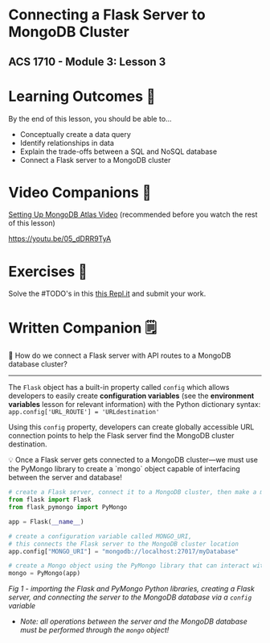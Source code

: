 # Connecting a Flask Server to MongoDB Cluster

## ACS 1710 - Module 3: Lesson 3

# Learning Outcomes 💫

By the end of this lesson, you should be able to...

- Conceptually create a data query
- Identify relationships in data
- Explain the trade-offs between a SQL and NoSQL database
- Connect a Flask server to a MongoDB cluster

# Video Companions 🎥

[Setting Up MongoDB Atlas Video](https://youtu.be/0ENeevQ_1e0) (recommended before you watch the rest of this lesson)

https://youtu.be/05_dDRR9TyA

# Exercises 💪

Solve the #TODO's in this [this Repl.it](https://repl.it/team/WebArchitecture/Module-53Connecting-Flask-to-MongoDB) and submit your work.

# Written Companion 🗒

<aside>
🤔 How do we connect a Flask server with API routes to a MongoDB database cluster?

</aside>

---

The `Flask` object has a built-in property called `config` which allows developers to easily create **configuration variables** (see the **environment variables** lesson for relevant information) with the Python dictionary syntax: `app.config['URL_ROUTE'] = 'URLdestination'`

Using this `config` property, developers can create globally accessible URL connection points to help the Flask server find the MongoDB cluster destination.

<aside>
💡 Once a Flask server gets connected to a MongoDB cluster—we must use the PyMongo library to create a `mongo` object capable of interfacing between the server and database!

</aside>

```python
# create a Flask server, connect it to a MongoDB cluster, then make a mongo object
from flask import Flask
from flask_pymongo import PyMongo

app = Flask(__name__)

# create a configuration variable called MONGO_URI,
# this connects the Flask server to the MongoDB cluster location
app.config["MONGO_URI"] = "mongodb://localhost:27017/myDatabase"

# create a Mongo object using the PyMongo library that can interact with MongoDB
mongo = PyMongo(app)
```

*Fig 1 - importing the Flask and PyMongo Python libraries, creating a Flask server, and connecting the server to the MongoDB database via a `config` variable*

- *Note: all operations between the server and the MongoDB database must be performed through the `mongo` object!*